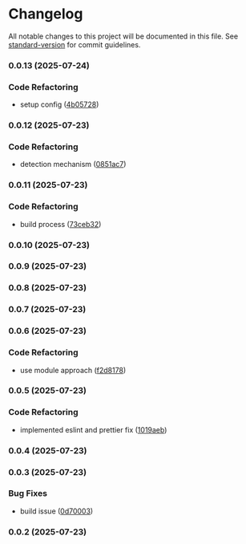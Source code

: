 # Changelog

All notable changes to this project will be documented in this file. See [standard-version](https://github.com/conventional-changelog/standard-version) for commit guidelines.

### 0.0.13 (2025-07-24)


### Code Refactoring

* setup config ([4b05728](https://github.com/montasim/client-parser/commit/4b05728c612796d894be4ef4407715bb1f9fa52c))

### 0.0.12 (2025-07-23)


### Code Refactoring

* detection mechanism ([0851ac7](https://github.com/montasim/client-parser/commit/0851ac7b46f8e8ae6a8d12ed875476430861b694))

### 0.0.11 (2025-07-23)


### Code Refactoring

* build process ([73ceb32](https://github.com/montasim/client-parser/commit/73ceb3294882eed405a81f1e2c4d136c8112e26f))

### 0.0.10 (2025-07-23)

### 0.0.9 (2025-07-23)

### 0.0.8 (2025-07-23)

### 0.0.7 (2025-07-23)

### 0.0.6 (2025-07-23)


### Code Refactoring

* use module approach ([f2d8178](https://github.com/montasim/client-parser/commit/f2d81789c72235bbdbdfab385cddad3172067b88))

### 0.0.5 (2025-07-23)


### Code Refactoring

* implemented eslint and prettier fix ([1019aeb](https://github.com/montasim/client-parser/commit/1019aeb88c22c5ec04e23ab9c62e1db031b560c8))

### 0.0.4 (2025-07-23)

### 0.0.3 (2025-07-23)


### Bug Fixes

* build issue ([0d70003](https://github.com/montasim/client-parser/commit/0d700032c5dc35d57e4e1c83124cea559d6beb28))

### 0.0.2 (2025-07-23)
